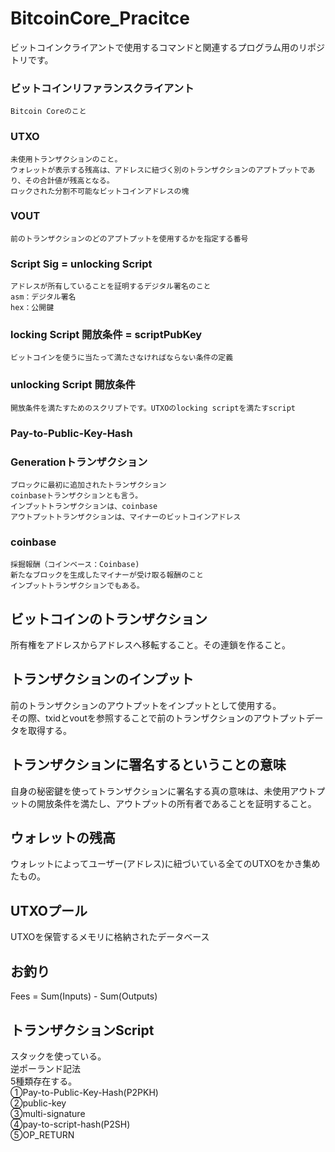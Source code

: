 # BitcoinCore_Pracitce
ビットコインクライアントで使用するコマンドと関連するプログラム用のリポジトリです。

### ビットコインリファランスクライアント
    Bitcoin Coreのこと

### UTXO
    未使用トランザクションのこと。  
    ウォレットが表示する残高は、アドレスに紐づく別のトランザクションのアプトプットであり、その合計値が残高となる。  
    ロックされた分割不可能なビットコインアドレスの塊

### VOUT
    前のトランザクションのどのアプトプットを使用するかを指定する番号

### Script Sig = unlocking Script
    アドレスが所有していることを証明するデジタル署名のこと  
    asm：デジタル署名  
    hex：公開鍵  

### locking Script 開放条件 = scriptPubKey
    ビットコインを使うに当たって満たさなければならない条件の定義

### unlocking Script 開放条件 
    開放条件を満たすためのスクリプトです。UTXOのlocking scriptを満たすscript

### Pay-to-Public-Key-Hash

### Generationトランザクション
    ブロックに最初に追加されたトランザクション  
    coinbaseトランザクションとも言う。  
    インプットトランザクションは、coinbase  
    アウトプットトランザクションは、マイナーのビットコインアドレス

### coinbase
    採掘報酬（コインベース：Coinbase)  
    新たなブロックを生成したマイナーが受け取る報酬のこと  
    インプットトランザクションでもある。

## ビットコインのトランザクション
   所有権をアドレスからアドレスへ移転すること。その連鎖を作ること。

## トランザクションのインプット
   前のトランザクションのアウトプットをインプットとして使用する。  
   その際、txidとvoutを参照することで前のトランザクションのアウトプットデータを取得する。

## トランザクションに署名するということの意味
   自身の秘密鍵を使ってトランザクションに署名する真の意味は、未使用アウトプットの開放条件を満たし、アウトプットの所有者であることを証明すること。

## ウォレットの残高
   ウォレットによってユーザー(アドレス)に紐づいている全てのUTXOをかき集めたもの。

## UTXOプール
   UTXOを保管するメモリに格納されたデータベース

## お釣り
   Fees = Sum(Inputs) - Sum(Outputs)

## トランザクションScript
   スタックを使っている。  
   逆ポーランド記法  
   5種類存在する。  
   ①Pay-to-Public-Key-Hash(P2PKH)  
   ②public-key  
   ③multi-signature  
   ④pay-to-script-hash(P2SH)  
   ⑤OP_RETURN  

   


